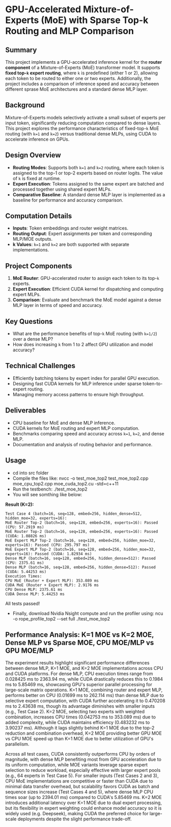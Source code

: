 

# GPU-Accelerated Mixture-of-Experts (MoE) with Sparse Top-k Routing and MLP Comparison

## Summary

This project implements a GPU-accelerated inference kernel for the **router component** of a Mixture-of-Experts (MoE) transformer model. It supports **fixed top-`k` expert routing**, where `k` is predefined (either 1 or 2), allowing each token to be routed to either one or two experts. Additionally, the project includes a comparison of inference speed and accuracy between different sprase MoE architectures and a standard dense MLP layer.

## Background

Mixture-of-Experts models selectively activate a small subset of experts per input token, significantly reducing computation compared to dense layers. This project explores the performance characteristics of fixed-top-`k` MoE routing (with `k=1` and `k=2`) versus traditional dense MLPs, using CUDA to accelerate inference on GPUs.

## Design Overview

* **Routing Modes**: Supports both `k=1` and `k=2` routing, where each token is assigned to the top-1 or top-2 experts based on router logits. The value of `k` is fixed at runtime.
* **Expert Execution**: Tokens assigned to the same expert are batched and processed together using shared expert MLPs.
* **Comparative Baseline**: A standard dense MLP layer is implemented as a baseline for performance and accuracy comparison.

## Computation Details

* **Inputs**: Token embeddings and router weight matrices.
* **Routing Output**: Expert assignments per token and corresponding MLP/MOE outputs.
* **k Values**: `k=1` and `k=2` are both supported with separate implementations.

## Project Components

1. **MoE Router**: GPU-accelerated router to assign each token to its top-`k` experts.
2. **Expert Execution**: Efficient CUDA kernel for dispatching and computing expert MLPs.
3. **Comparison**: Evaluate and benchmark the MoE model against a dense MLP layer in terms of speed and accuracy.

## Key Questions

* What are the performance benefits of top-`k` MoE routing (with `k=1/2`) over a dense MLP?
* How does increasing `k` from 1 to 2 affect GPU utilization and model accuracy?

## Technical Challenges

* Efficiently batching tokens by expert index for parallel GPU execution.
* Designing fast CUDA kernels for MLP inference under sparse token-to-expert routing.
* Managing memory access patterns to ensure high throughput.

## Deliverables

* CPU baseline for MoE and dense MLP inference.
* CUDA kernels for MoE routing and expert MLP computation.
* Benchmarks comparing speed and accuracy across `k=1`, `k=2`, and dense MLP.
* Documentation and analysis of routing behavior and performance.

## Usage

* cd into src folder
* Compile the files like: nvcc -o test_moe_top2 test_moe_top2.cpp moe_cpu_top2.cpp moe_cuda_top2.cu -std=c++11
* Run the testbench: ./test_moe_top2
* You will see somthing like below:

    
**Result (K=2):**

    Test Case 4 (batch=16, seq=128, embed=256, hidden_dense=512, hidden_moe=32, experts=16):
    MoE Router Top-2 (batch=16, seq=128, embed=256, experts=16): Passed (CPU: 57.2919 ms)
    MoE Router Top-2 (batch=16, seq=128, embed=256, experts=16): Passed (CUDA: 1.08826 ms)
    MoE Expert MLP Top-2 (batch=16, seq=128, embed=256, hidden_moe=32, experts=16): Passed (CPU: 295.797 ms)
    MoE Expert MLP Top-2 (batch=16, seq=128, embed=256, hidden_moe=32, experts=16): Passed (CUDA: 1.82934 ms)
    Dense MLP (batch=16, seq=128, embed=256, hidden_dense=512): Passed (CPU: 2375.61 ms)
    Dense MLP (batch=16, seq=128, embed=256, hidden_dense=512): Passed (CUDA: 5.44253 ms)
    Execution Times:
    CPU MoE (Router + Expert MLP): 353.089 ms
    CUDA MoE (Router + Expert MLP): 2.9176 ms
    CPU Dense MLP: 2375.61 ms
    CUDA Dense MLP: 5.44253 ms

All tests passed!

* Finally, download Nvidia Nsight compute and run the profiler using: ncu -o rope_profile_top2 --set full ./test_moe_top2

## Performance Analysis: K=1 MOE vs K=2 MOE, Dense MLP vs Sparse MOE, CPU MOE/MLP vs GPU MOE/MLP

The experiment results highlight significant performance differences between dense MLP, K=1 MOE, and K=2 MOE implementations across CPU and CUDA platforms. For dense MLP, CPU execution times range from 0.028425 ms to 2363.94 ms, while CUDA drastically reduces this to 0.1984 ms to 5.85469 ms, showcasing GPU's superior parallel processing for large-scale matrix operations. K=1 MOE, combining router and expert MLP, performs better on CPU (0.01699 ms to 262.114 ms) than dense MLP due to selective expert computation, with CUDA further accelerating it to 0.470208 ms to 2.43638 ms, though its advantage diminishes with smaller inputs (e.g., Test Case 2). K=2 MOE, selecting two experts with weighted combination, increases CPU times (0.042753 ms to 353.089 ms) due to added complexity, while CUDA maintains efficiency (0.483232 ms to 3.90237 ms). Although it lags slightly behind K=1 MOE due to the top-2 reduction and combination overhead, K=2 MOE providing better GPU MOE vs CPU MOE speed up than K=1 MOE due to better utilization of GPU's parallelism.

Across all test cases, CUDA consistently outperforms CPU by orders of magnitude, with dense MLP benefiting most from GPU acceleration due to its uniform computation, while MOE variants leverage sparse expert selection to reduce workload, especially effective with larger expert pools (e.g., 64 experts in Test Case 5). For smaller inputs (Test Cases 2 and 3), CPU MoE implementations are competitive or faster than CUDA due to minimal data transfer overhead, but scalability favors CUDA as batch and sequence sizes increase (Test Cases 4 and 5), where dense MLP CPU times soar (up to 2394.01 ms) compared to CUDA's 5.85469 ms. K=2 MOE introduces additional latency over K=1 MOE due to dual expert processing, but its flexibility in expert weighting could enhance model accuracy so it is widely used (e.g. Deepseek), making CUDA the preferred choice for large-scale deployments despite the slight performance trade-off. 



